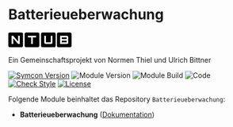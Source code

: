 # Batterieueberwachung

[![Image](imgs/ntub_logo.png)](https://github.com/ubittner/)  

Ein Gemeinschaftsprojekt von Normen Thiel und Ulrich Bittner

[![Symcon Version](https://img.shields.io/badge/Symcon_Version-5.1>-red.svg)](https://www.symcon.de/service/dokumentation/entwicklerbereich/sdk-tools/sdk-php/)
![Module Version](https://img.shields.io/badge/Module_Version-4.01-blue.svg)
![Module Build](https://img.shields.io/badge/Module_Build-32-blue.svg)
![Code](https://img.shields.io/badge/Code-PHP-blue.svg)
[![Check Style](https://github.com/ubittner/Batterieueberwachung/workflows/Check%20Style/badge.svg)](https://github.com/ubittner/Batterieueberwachung/actions)
[![License](https://img.shields.io/badge/License-CC%20BY--NC--SA%204.0-green.svg)](https://creativecommons.org/licenses/by-nc-sa/4.0/)

Folgende Module beinhaltet das Repository `Batterieueberwachung`:

- __Batterieueberwachung__ ([Dokumentation](Batterieueberwachung))